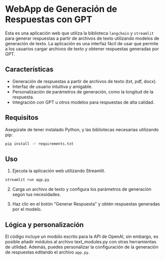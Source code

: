 # WebApp de Generación de Respuestas con GPT

Esta es una aplicación web que utiliza la biblioteca `langchain` y `streamlit` para generar respuestas a partir de archivos de texto utilizando modelos de generación de texto. 
La aplicación es una interfaz fácil de usar que permite a los usuarios cargar archivos de texto y obtener respuestas generadas por GPT.

## Características

- Generación de respuestas a partir de archivos de texto (txt, pdf, docx).
- Interfaz de usuario intuitiva y amigable.
- Personalización de parámetros de generación, como la longitud de la respuesta.
- Integración con GPT u otros modelos para respuestas de alta calidad.

## Requisitos

Asegúrate de tener instalado Python, y las bibliotecas necesarias utilizando pip:

```bash
pip install -r requirements.txt
```

## Uso

1. Ejecuta la aplicación web utilizando Streamlit.

```bash
streamlit run app.py
```

2. Carga un archivo de texto y configura los parámetros de generación según tus necesidades.

3. Haz clic en el botón "Generar Respuesta" y obtén respuestas generadas por el modelo.

## Lógica y personalización

El código incluye un modúlo escrito para la API de OpenAI, sin embargo, es posible añadir módulos al archivo text_modules.py con otras herramientas de utilidad.
Además, puedes personalizar la configuración de la generación de respuestas editando el archivo `app.py`.
